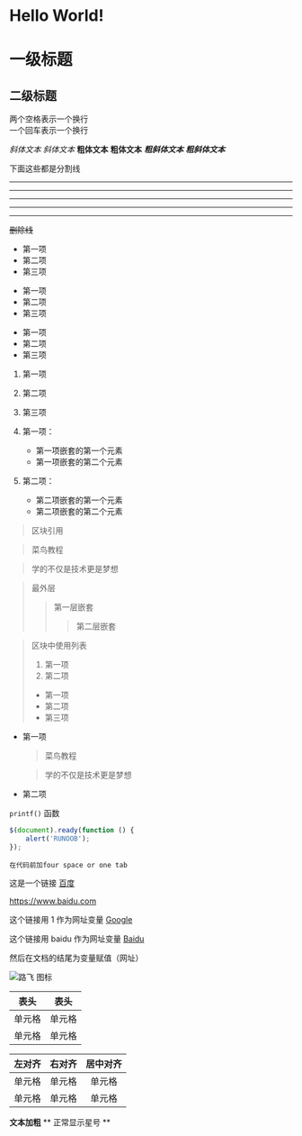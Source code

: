 # Hello World!

一级标题
=================
二级标题
-----------------
两个空格表示一个换行  
一个回车表示一个换行

*斜体文本*
_斜体文本_
**粗体文本**
__粗体文本__
***粗斜体文本***
___粗斜体文本___

下面这些都是分割线
***
* * *
*****
- - -
----------
~~删除线~~

* 第一项
* 第二项
* 第三项

+ 第一项
+ 第二项
+ 第三项


- 第一项
- 第二项
- 第三项

1. 第一项
2. 第二项
3. 第三项

1. 第一项：
    - 第一项嵌套的第一个元素
    - 第一项嵌套的第二个元素
2. 第二项：
    - 第二项嵌套的第一个元素
    - 第二项嵌套的第二个元素
    
> 区块引用

> 菜鸟教程

> 学的不仅是技术更是梦想

> 最外层
> > 第一层嵌套
> > > 第二层嵌套

> 区块中使用列表
> 1. 第一项
> 2. 第二项
> + 第一项
> + 第二项
> + 第三项

* 第一项
    > 菜鸟教程
    
    > 学的不仅是技术更是梦想
* 第二项

`printf()` 函数

```javascript
$(document).ready(function () {
    alert('RUNOOB');
});
```
    在代码前加four space or one tab 

这是一个链接 [百度](https://www.baidu.com)

<https://www.baidu.com>

这个链接用 1 作为网址变量 [Google][1]

这个链接用 baidu 作为网址变量 [Baidu][baidu]

然后在文档的结尾为变量赋值（网址）

  [1]: http://www.google.com/
  [baidu]: http://www.baidu.com/


![路飞 图标](http://www.j-onepiece.com/images/opcom.jpg "onepiece 可选")

|  表头   | 表头  |
|  ----  | ----  |
| 单元格  | 单元格 |
| 单元格  | 单元格 |

| 左对齐 | 右对齐 | 居中对齐 |
| :-----| ----: | :----: |
| 单元格 | 单元格 | 单元格 |
| 单元格 | 单元格 | 单元格 |

**文本加粗** 
\*\* 正常显示星号 \*\*

